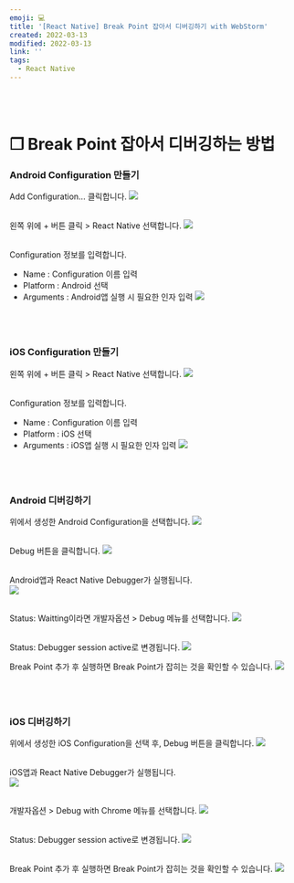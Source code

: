 ```yaml
---
emoji: 💻
title: '[React Native] Break Point 잡아서 디버깅하기 with WebStorm'
created: 2022-03-13
modified: 2022-03-13
link: ''
tags:
  - React Native
---
```

<br></br>





# **❐ Break Point 잡아서 디버깅하는 방법**
### **Android Configuration 만들기**
Add Configuration... 클릭합니다.
![](/assets/react-native-debug-with-webstorm1.png)
<br></br>

왼쪽 위에 + 버튼 클릭 > React Native 선택합니다.
![](/assets/react-native-debug-with-webstorm2.png)
<br></br>

Configuration 정보를 입력합니다.
- Name : Configuration 이름 입력
- Platform : Android 선택
- Arguments : Android앱 실행 시 필요한 인자 입력
![](/assets/react-native-debug-with-webstorm3.png)
<br></br><br></br>





### **iOS Configuration 만들기**
왼쪽 위에 + 버튼 클릭 > React Native 선택합니다.
![](/assets/react-native-debug-with-webstorm4.png)
<br></br>

Configuration 정보를 입력합니다.
- Name : Configuration 이름 입력
- Platform : iOS 선택
- Arguments : iOS앱 실행 시 필요한 인자 입력
![](/assets/react-native-debug-with-webstorm5.png)
<br></br><br></br>





### **Android 디버깅하기**
위에서 생성한 Android Configuration을 선택합니다.
![](/assets/react-native-debug-with-webstorm6.png)
<br></br>

Debug 버튼을 클릭합니다.
![](/assets/react-native-debug-with-webstorm7.png)
<br></br>

Android앱과 React Native Debugger가 실행됩니다.  
![](/assets/react-native-debug-with-webstorm8.png)
<br></br>

Status: Waitting이라면 개발자옵션 > Debug 메뉴를 선택합니다.
![](/assets/react-native-debug-with-webstorm9.png)
<br></br>

Status: Debugger session active로 변경됩니다.
![](/assets/react-native-debug-with-webstorm10.png)

Break Point 추가 후 실행하면 Break Point가 잡히는 것을 확인할 수 있습니다.
![](/assets/react-native-debug-with-webstorm11.png)
<br></br><br></br>





### **iOS 디버깅하기**
위에서 생성한 iOS Configuration을 선택 후, Debug 버튼을 클릭합니다.
![](/assets/react-native-debug-with-webstorm16.png)
<br></br>

iOS앱과 React Native Debugger가 실행됩니다.  
![](/assets/react-native-debug-with-webstorm12.png)
<br></br>

개발자옵션 > Debug with Chrome 메뉴를 선택합니다.
![](/assets/react-native-debug-with-webstorm13.png)
<br></br>

Status: Debugger session active로 변경됩니다.
![](/assets/react-native-debug-with-webstorm14.png)
<br></br>

Break Point 추가 후 실행하면 Break Point가 잡히는 것을 확인할 수 있습니다.
![](/assets/react-native-debug-with-webstorm15.png)
<br></br><br></br>
